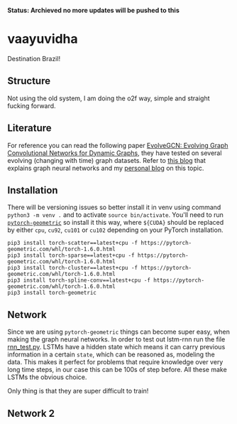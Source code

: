 **Status: Archieved no more updates will be pushed to this**

# vaayuvidha
Destination Brazil!

## Structure
Not using the old system, I am doing the o2f way, simple and straight fucking forward.

## Literature

For reference you can read the following paper [EvolveGCN: Evolving Graph Convolutional Networks for Dynamic Graphs](https://arxiv.org/pdf/1902.10191.pdf), they have tested on several evolving (changing with time) graph datasets. Refer to [this blog](https://tkipf.github.io/graph-convolutional-networks/) that explains graph neural networks and my [personal blog](https://yashbonde.github.io/blogs/graph-chem.html) on this topic.

## Installation

There will be versioning issues so better install it in venv using command `python3 -m venv .` and to activate `source bin/activate`. You'll need to run [`pytorch-geometric`](https://github.com/rusty1s/pytorch_geometric) so install it this way, where `${CUDA}` should be replaced by either `cpu`, `cu92`, `cu101` or `cu102` depending on your PyTorch installation.
```
pip3 install torch-scatter==latest+cpu -f https://pytorch-geometric.com/whl/torch-1.6.0.html
pip3 install torch-sparse==latest+cpu -f https://pytorch-geometric.com/whl/torch-1.6.0.html
pip3 install torch-cluster==latest+cpu -f https://pytorch-geometric.com/whl/torch-1.6.0.html
pip3 install torch-spline-conv==latest+cpu -f https://pytorch-geometric.com/whl/torch-1.6.0.html
pip3 install torch-geometric
```

## Network

Since we are using `pytorch-geometric` things can become super easy, when making the graph neural networks. In order to test out lstm-rnn run the file [rnn_test.py](tests/text_rnn.py). LSTMs have a hidden state which means it can carry previous information in a certain `state`, which can be reasoned as, modeling the data. This makes it perfect for problems that require knowledge over very long time steps, in our case this can be 100s of step before. All these make LSTMs the obvious choice.

Only thing is that they are super difficult to train!

## Network 2

